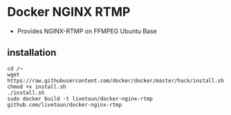 # Docker NGINX RTMP

- Provides NGINX-RTMP on FFMPEG Ubuntu Base
## installation
~~~
cd /~
wget https://raw.githubusercontent.com/docker/docker/master/hack/install.sh
chmod +x install.sh
./install.sh
sudo docker build -t livetoun/docker-nginx-rtmp github.com/livetoun/docker-nginx-rtmp
~~~
